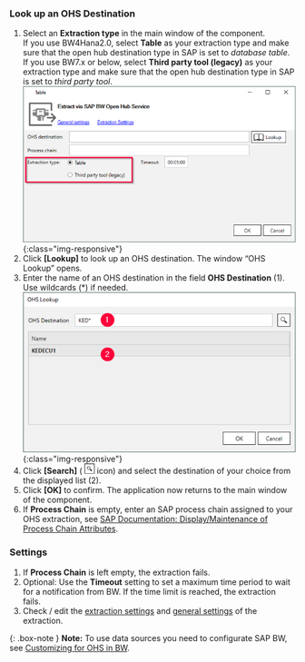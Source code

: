 
### Look up an OHS Destination
1. Select an **Extraction type** in the main window of the component.<br>
If you use BW4Hana2.0, select **Table** as your extraction type and make sure that the open hub destination type in SAP is set to *database table*.<br>
If you use BW7.x or below, select **Third party tool (legacy)** as your extraction type and make sure that the open hub destination type in SAP is set to *third party tool*.<br>
![ohs-main-window](/img/content/ohs-main-window.png){:class="img-responsive"}
2. Click **[Lookup]** to look up an OHS destination. The window “OHS Lookup” opens.<br>
3. Enter the name of an OHS destination in the field **OHS Destination** (1). Use wildcards (*) if needed.<br>
![Look-Up-Infospoke-Destination](/img/content/Look-Up-Infospoke-Destination.png){:class="img-responsive"}
4. Click **[Search]** ( ![magnifying-glass](/img/content/icons/magnifying-glass.png) icon) and select the destination of your choice from the displayed list (2).
5. Click **[OK]** to confirm. The application now returns to the main window of the component.
6. If **Process Chain** is empty, enter an SAP process chain assigned to your OHS extraction, see [SAP Documentation: Display/Maintenance of Process Chain Attributes](http://saphelp.ucc.ovgu.de/NW750/EN/4a/2cf30c6ed91c62e10000000a42189c/frameset.htm).

### Settings
1. If **Process Chain** is left empty, the extraction fails.
2. Optional: Use the **Timeout** setting to set a maximum time period to wait for a notification from BW. If the time limit is reached, the extraction fails.
3. Check / edit the [extraction settings](./open-hub-services-settings) and [general settings](../getting-started/general-settings) of the extraction.


{: .box-note }
**Note:** To use data sources you need to configurate SAP BW, see [Customizing for OHS in BW](../sap-customizing/preparation-for-ohs-in-bw).
